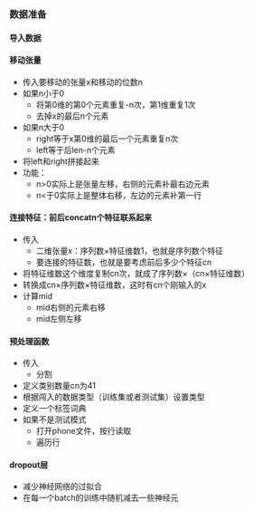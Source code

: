 ### 数据准备
#### 导入数据
#### 移动张量
- 传入要移动的张量x和移动的位数n
- 如果n小于0
	- 将第0维的第0个元素重复-n次，第1维重复1次
	- 去掉x的最后n个元素
- 如果n大于0
	- right等于x第0维的最后一个元素重复n次
	- left等于后len-n个元素
- 将left和right拼接起来
- 功能：
	- n>0实际上是张量左移，右侧的元素补最右边元素
	- n<于0实际上是整体右移，左边的元素补第一行

#### 连接特征：前后concatn个特征联系起来
- 传入
	- 二维张量x：序列数×特征维数1，也就是序列数个特征
	- 要连接的特征数，也就是要考虑前后多少个特征cn
- 将特征维数这个维度复制cn次，就成了序列数×（cn×特征维数）
- 转换成cn×序列数×特征维数，这时有cn个刚输入的x
- 计算mid
	- mid右侧的元素右移
	- mid左侧左移

#### 预处理函数
- 传入
	- 分割
- 定义类别数量cn为41
- 根据闯入的数据类型（训练集或者测试集）设置类型
- 定义一个标签词典
- 如果不是测试模式
	- 打开phone文件，按行读取
	- 遍历行

#### dropout层
- 减少神经网络的过拟合
- 在每一个batch的训练中随机减去一些神经元


